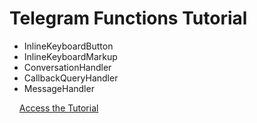# Telegram Functions Tutorial
- InlineKeyboardButton
- InlineKeyboardMarkup
- ConversationHandler
- CallbackQueryHandler
- MessageHandler

&nbsp;&nbsp;&nbsp;&nbsp;[Access the Tutorial](https://misosora.github.io/telegram-functions-tutorial/)
